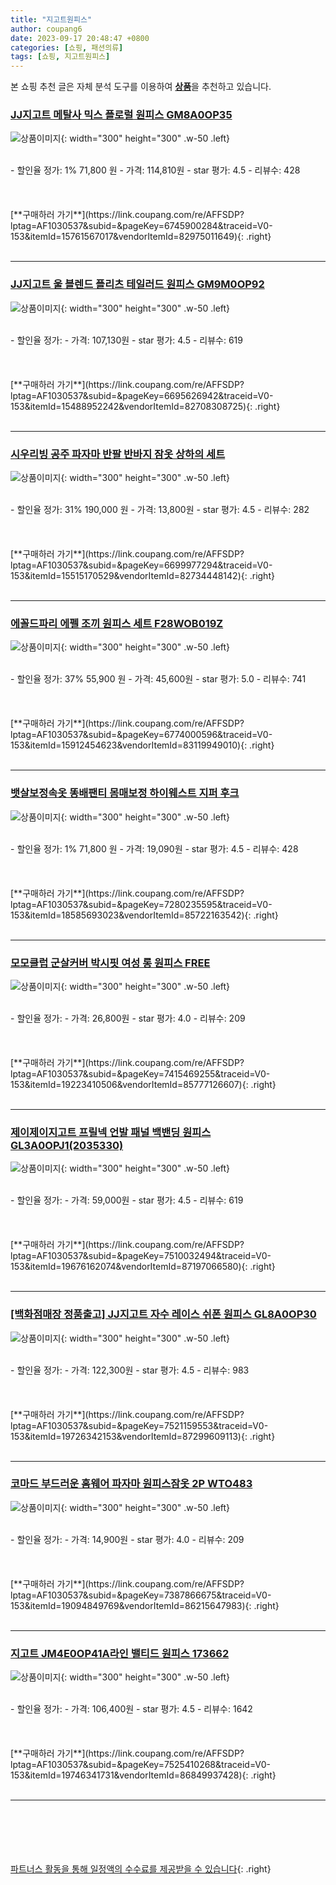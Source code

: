 ```yaml
---
title: "지고트원피스"
author: coupang6
date: 2023-09-17 20:48:47 +0800
categories: [쇼핑, 패션의류]
tags: [쇼핑, 지고트원피스]
---
```


본 쇼핑 추천 글은 자체 분석 도구를 이용하여 [**상품**](https://link.coupang.com/a/bao1ui)을 추천하고 있습니다.

### [JJ지고트 메탈사 믹스 플로럴 원피스 GM8A0OP35](https://link.coupang.com/re/AFFSDP?lptag=AF1030537&subid=&pageKey=6745900284&traceid=V0-153&itemId=15761567017&vendorItemId=82975011649)

![상품이미지](https://thumbnail9.coupangcdn.com/thumbnails/remote/230x230ex/image/vendor_inventory/9e49/c18091696452261c7b3441ff6ca8bf878e3d6260307324443d93f9e5390f.jpg){: width="300" height="300" .w-50 .left}


<br>
- 할인율 정가: 1%  71,800   원
- 가격: 114,810원
- star 평가: 4.5
- 리뷰수: 428
<br>
<br>
<br>
<br>
[**구매하러 가기**](https://link.coupang.com/re/AFFSDP?lptag=AF1030537&subid=&pageKey=6745900284&traceid=V0-153&itemId=15761567017&vendorItemId=82975011649){: .right}
<br>
<br>

---

### [JJ지고트 울 블렌드 플리츠 테일러드 원피스 GM9M0OP92](https://link.coupang.com/re/AFFSDP?lptag=AF1030537&subid=&pageKey=6695626942&traceid=V0-153&itemId=15488952242&vendorItemId=82708308725)

![상품이미지](https://thumbnail7.coupangcdn.com/thumbnails/remote/230x230ex/image/vendor_inventory/37d2/5670e3b348524838c811177d800c37c9cfa7bb937d828d4a8ada7a97a220.jpg){: width="300" height="300" .w-50 .left}


<br>
- 할인율 정가: 
- 가격: 107,130원
- star 평가: 4.5
- 리뷰수: 619
<br>
<br>
<br>
<br>
[**구매하러 가기**](https://link.coupang.com/re/AFFSDP?lptag=AF1030537&subid=&pageKey=6695626942&traceid=V0-153&itemId=15488952242&vendorItemId=82708308725){: .right}
<br>
<br>

---

### [시우리빙 공주 파자마 반팔 반바지 잠옷 상하의 세트](https://link.coupang.com/re/AFFSDP?lptag=AF1030537&subid=&pageKey=6699977294&traceid=V0-153&itemId=15515170529&vendorItemId=82734448142)

![상품이미지](https://thumbnail8.coupangcdn.com/thumbnails/remote/230x230ex/image/vendor_inventory/33b6/7b31735008162fd8cffed7bfcbe006fe88c892daf524b268e8933d908047.png){: width="300" height="300" .w-50 .left}


<br>
- 할인율 정가: 31%  190,000   원
- 가격: 13,800원
- star 평가: 4.5
- 리뷰수: 282
<br>
<br>
<br>
<br>
[**구매하러 가기**](https://link.coupang.com/re/AFFSDP?lptag=AF1030537&subid=&pageKey=6699977294&traceid=V0-153&itemId=15515170529&vendorItemId=82734448142){: .right}
<br>
<br>

---

### [에꼴드파리 에펠 조끼 원피스 세트 F28WOB019Z](https://link.coupang.com/re/AFFSDP?lptag=AF1030537&subid=&pageKey=6774000596&traceid=V0-153&itemId=15912454623&vendorItemId=83119949010)

![상품이미지](https://thumbnail6.coupangcdn.com/thumbnails/remote/230x230ex/image/vendor_inventory/e15f/dfff3b243261f40a4a9f8992022b00704cf58664cf8015fae867764bfbea.jpg){: width="300" height="300" .w-50 .left}


<br>
- 할인율 정가: 37%  55,900   원
- 가격: 45,600원
- star 평가: 5.0
- 리뷰수: 741
<br>
<br>
<br>
<br>
[**구매하러 가기**](https://link.coupang.com/re/AFFSDP?lptag=AF1030537&subid=&pageKey=6774000596&traceid=V0-153&itemId=15912454623&vendorItemId=83119949010){: .right}
<br>
<br>

---

### [뱃살보정속옷 똥배팬티 몸매보정 하이웨스트 지퍼 후크](https://link.coupang.com/re/AFFSDP?lptag=AF1030537&subid=&pageKey=7280235595&traceid=V0-153&itemId=18585693023&vendorItemId=85722163542)

![상품이미지](https://thumbnail6.coupangcdn.com/thumbnails/remote/230x230ex/image/vendor_inventory/c7ee/0a7bb20431e022c1042453f959e8f514505e8866392634ac8c2f9497f706.jpg){: width="300" height="300" .w-50 .left}


<br>
- 할인율 정가: 1%  71,800   원
- 가격: 19,090원
- star 평가: 4.5
- 리뷰수: 428
<br>
<br>
<br>
<br>
[**구매하러 가기**](https://link.coupang.com/re/AFFSDP?lptag=AF1030537&subid=&pageKey=7280235595&traceid=V0-153&itemId=18585693023&vendorItemId=85722163542){: .right}
<br>
<br>

---

### [모모클럽 군살커버 박시핏 여성 롱 원피스 FREE](https://link.coupang.com/re/AFFSDP?lptag=AF1030537&subid=&pageKey=7415469255&traceid=V0-153&itemId=19223410506&vendorItemId=85777126607)

![상품이미지](https://thumbnail9.coupangcdn.com/thumbnails/remote/230x230ex/image/vendor_inventory/b8fb/d3745c21fefef1cc8a4670a64dc2a0366fead07bd5e27053bba1f7bb9167.jpg){: width="300" height="300" .w-50 .left}


<br>
- 할인율 정가: 
- 가격: 26,800원
- star 평가: 4.0
- 리뷰수: 209
<br>
<br>
<br>
<br>
[**구매하러 가기**](https://link.coupang.com/re/AFFSDP?lptag=AF1030537&subid=&pageKey=7415469255&traceid=V0-153&itemId=19223410506&vendorItemId=85777126607){: .right}
<br>
<br>

---

### [제이제이지고트 프릴넥 언발 패널 백밴딩 원피스 GL3A0OPJ1(2035330)](https://link.coupang.com/re/AFFSDP?lptag=AF1030537&subid=&pageKey=7510032494&traceid=V0-153&itemId=19676162074&vendorItemId=87197066580)

![상품이미지](https://thumbnail9.coupangcdn.com/thumbnails/remote/230x230ex/image/vendor_inventory/eb7a/bdca4f38bb2f4c4bb8c8793a24064db09b8047cdec342d7f92c003a08ed5.jpg){: width="300" height="300" .w-50 .left}


<br>
- 할인율 정가: 
- 가격: 59,000원
- star 평가: 4.5
- 리뷰수: 619
<br>
<br>
<br>
<br>
[**구매하러 가기**](https://link.coupang.com/re/AFFSDP?lptag=AF1030537&subid=&pageKey=7510032494&traceid=V0-153&itemId=19676162074&vendorItemId=87197066580){: .right}
<br>
<br>

---

### [[백화점매장 정품출고] JJ지고트 자수 레이스 쉬폰 원피스 GL8A0OP30](https://link.coupang.com/re/AFFSDP?lptag=AF1030537&subid=&pageKey=7521159553&traceid=V0-153&itemId=19726342153&vendorItemId=87299609113)

![상품이미지](https://thumbnail8.coupangcdn.com/thumbnails/remote/230x230ex/image/vendor_inventory/2329/1a656ca18ea2eca2b35b645d5fc6bbfbdfd11e9dfd8436affa9ca74478ac.jpg){: width="300" height="300" .w-50 .left}


<br>
- 할인율 정가: 
- 가격: 122,300원
- star 평가: 4.5
- 리뷰수: 983
<br>
<br>
<br>
<br>
[**구매하러 가기**](https://link.coupang.com/re/AFFSDP?lptag=AF1030537&subid=&pageKey=7521159553&traceid=V0-153&itemId=19726342153&vendorItemId=87299609113){: .right}
<br>
<br>

---

### [코마드 부드러운 홈웨어 파자마 원피스잠옷 2P WTO483](https://link.coupang.com/re/AFFSDP?lptag=AF1030537&subid=&pageKey=7387866675&traceid=V0-153&itemId=19094849769&vendorItemId=86215647983)

![상품이미지](https://thumbnail6.coupangcdn.com/thumbnails/remote/230x230ex/image/vendor_inventory/8a51/25e35d2f108f450ed312f1a6abeb5c8ea8476f56c790f971d29ad002de97.jpg){: width="300" height="300" .w-50 .left}


<br>
- 할인율 정가: 
- 가격: 14,900원
- star 평가: 4.0
- 리뷰수: 209
<br>
<br>
<br>
<br>
[**구매하러 가기**](https://link.coupang.com/re/AFFSDP?lptag=AF1030537&subid=&pageKey=7387866675&traceid=V0-153&itemId=19094849769&vendorItemId=86215647983){: .right}
<br>
<br>

---

### [지고트 JM4E0OP41A라인 밸티드 원피스 173662](https://link.coupang.com/re/AFFSDP?lptag=AF1030537&subid=&pageKey=7525410268&traceid=V0-153&itemId=19746341731&vendorItemId=86849937428)

![상품이미지](https://thumbnail8.coupangcdn.com/thumbnails/remote/230x230ex/image/vendor_inventory/0de0/891be8d34c6081c6dd220557520155f22c47efa8823939c95f5c32bf94c6.jpg){: width="300" height="300" .w-50 .left}


<br>
- 할인율 정가: 
- 가격: 106,400원
- star 평가: 4.5
- 리뷰수: 1642
<br>
<br>
<br>
<br>
[**구매하러 가기**](https://link.coupang.com/re/AFFSDP?lptag=AF1030537&subid=&pageKey=7525410268&traceid=V0-153&itemId=19746341731&vendorItemId=86849937428){: .right}
<br>
<br>

---
<br><br><br><br><br> [파트너스 활동을 통해 일정액의 수수료를 제공받을 수 있습니다](https://link.coupang.com/a/bao1ui){: .right}